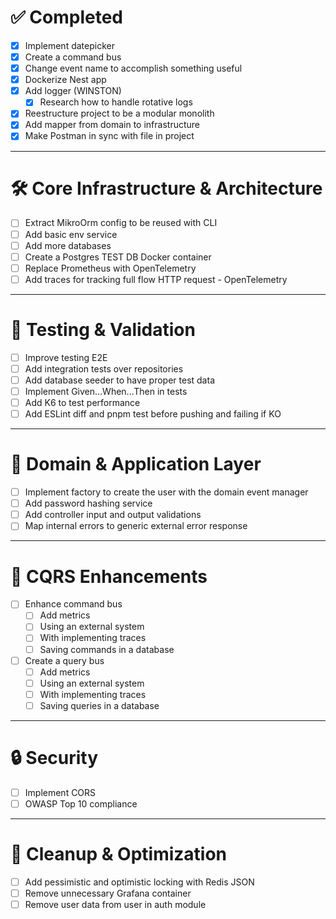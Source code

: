 # ✅ Completed

- [x] Implement datepicker
- [x] Create a command bus
- [x] Change event name to accomplish something useful
- [x] Dockerize Nest app
- [x] Add logger (WINSTON)
  - [x] Research how to handle rotative logs
- [x] Reestructure project to be a modular monolith
- [x] Add mapper from domain to infrastructure
- [x] Make Postman in sync with file in project

---

# 🛠️ Core Infrastructure & Architecture

- [ ] Extract MikroOrm config to be reused with CLI
- [ ] Add basic env service
- [ ] Add more databases
- [ ] Create a Postgres TEST DB Docker container
- [ ] Replace Prometheus with OpenTelemetry
- [ ] Add traces for tracking full flow HTTP request - OpenTelemetry

---

# 🧪 Testing & Validation

- [ ] Improve testing E2E
- [ ] Add integration tests over repositories
- [ ] Add database seeder to have proper test data
- [ ] Implement Given...When...Then in tests
- [ ] Add K6 to test performance
- [ ] Add ESLint diff and pnpm test before pushing and failing if KO

---

# 🧱 Domain & Application Layer

- [ ] Implement factory to create the user with the domain event manager
- [ ] Add password hashing service
- [ ] Add controller input and output validations
- [ ] Map internal errors to generic external error response

---

# 🚦 CQRS Enhancements

- [ ] Enhance command bus
  - [ ] Add metrics
  - [ ] Using an external system
  - [ ] With implementing traces
  - [ ] Saving commands in a database

- [ ] Create a query bus
  - [ ] Add metrics
  - [ ] Using an external system
  - [ ] With implementing traces
  - [ ] Saving queries in a database

---

# 🔒 Security

- [ ] Implement CORS
- [ ] OWASP Top 10 compliance

---

# 🧹 Cleanup & Optimization

- [ ] Add pessimistic and optimistic locking with Redis JSON
- [ ] Remove unnecessary Grafana container
- [ ] Remove user data from user in auth module